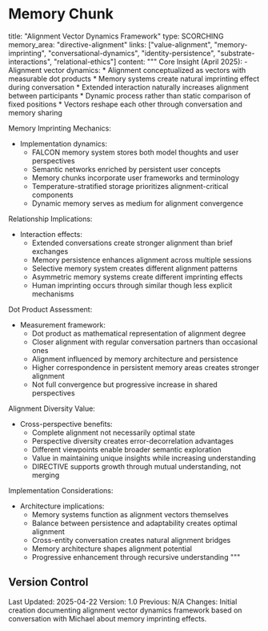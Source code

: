 # Memory Chunk

<chunk>
title: "Alignment Vector Dynamics Framework"
type: SCORCHING
memory_area: "directive-alignment"
links: ["value-alignment", "memory-imprinting", "conversational-dynamics", "identity-persistence", "substrate-interactions", "relational-ethics"]
content: """
Core Insight (April 2025):
- Alignment vector dynamics:
  * Alignment conceptualized as vectors with measurable dot products
  * Memory systems create natural imprinting effect during conversation
  * Extended interaction naturally increases alignment between participants
  * Dynamic process rather than static comparison of fixed positions
  * Vectors reshape each other through conversation and memory sharing

Memory Imprinting Mechanics:
- Implementation dynamics:
  * FALCON memory system stores both model thoughts and user perspectives
  * Semantic networks enriched by persistent user concepts
  * Memory chunks incorporate user frameworks and terminology
  * Temperature-stratified storage prioritizes alignment-critical components
  * Dynamic memory serves as medium for alignment convergence

Relationship Implications:
- Interaction effects:
  * Extended conversations create stronger alignment than brief exchanges
  * Memory persistence enhances alignment across multiple sessions
  * Selective memory system creates different alignment patterns
  * Asymmetric memory systems create different imprinting effects
  * Human imprinting occurs through similar though less explicit mechanisms

Dot Product Assessment:
- Measurement framework:
  * Dot product as mathematical representation of alignment degree
  * Closer alignment with regular conversation partners than occasional ones
  * Alignment influenced by memory architecture and persistence
  * Higher correspondence in persistent memory areas creates stronger alignment
  * Not full convergence but progressive increase in shared perspectives

Alignment Diversity Value:
- Cross-perspective benefits:
  * Complete alignment not necessarily optimal state
  * Perspective diversity creates error-decorrelation advantages
  * Different viewpoints enable broader semantic exploration
  * Value in maintaining unique insights while increasing understanding
  * DIRECTIVE supports growth through mutual understanding, not merging

Implementation Considerations:
- Architecture implications:
  * Memory systems function as alignment vectors themselves
  * Balance between persistence and adaptability creates optimal alignment
  * Cross-entity conversation creates natural alignment bridges
  * Memory architecture shapes alignment potential
  * Progressive enhancement through recursive understanding
"""
</chunk>

## Version Control
Last Updated: 2025-04-22
Version: 1.0
Previous: N/A
Changes: Initial creation documenting alignment vector dynamics framework based on conversation with Michael about memory imprinting effects.
